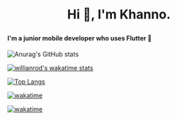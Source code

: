 # <p align="center">Hi :wave:, I'm Khanno.</align>

#### I'm a junior mobile developer who uses Flutter :iphone:

![Anurag's GitHub stats](https://github-readme-stats.vercel.app/api?username=Khanno&count_private=true&theme=highcontrast)

[![willianrod's wakatime stats](https://github-readme-stats.vercel.app/api/wakatime?username=Khanno)](https://github.com/Khanno/github-readme-stats)

[![Top Langs](https://github-readme-stats.vercel.app/api/top-langs/?username=khanno&layout=compact&langs_count=2)](https://github.com/khanno/github-readme-stats)

[![wakatime](https://wakatime.com/badge/user/f01d8fd3-b9a3-45ba-a58c-21d0b340ba36.svg)](https://wakatime.com/@f01d8fd3-b9a3-45ba-a58c-21d0b340ba36)

[![wakatime](https://wakatime.com/badge/user/f01d8fd3-b9a3-45ba-a58c-21d0b340ba36.svg)](https://wakatime.com/@f01d8fd3-b9a3-45ba-a58c-21d0b340ba36)


